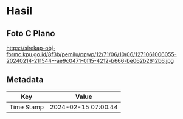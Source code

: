 # Hasil

## Foto C Plano

https://sirekap-obj-formc.kpu.go.id/8f3b/pemilu/ppwp/12/71/06/10/06/1271061006055-20240214-211544--ae9c0471-0f15-4212-b666-be062b2612b6.jpg


## Metadata

| Key        | Value               |
| ---------- | ------------------- |
| Time Stamp | 2024-02-15 07:00:44 |



